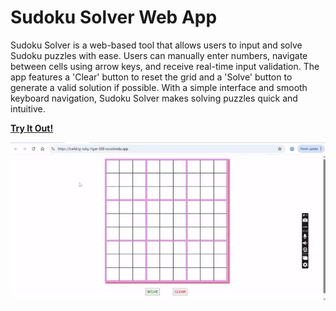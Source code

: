 # Sudoku Solver Web App

<p>Sudoku Solver is a web-based tool that allows users to input and solve Sudoku puzzles with ease. Users can manually enter numbers, navigate between cells using arrow keys, and receive real-time input validation. The app features a 'Clear' button to reset the grid and a 'Solve' button to generate a valid solution if possible. With a simple interface and smooth keyboard navigation, Sudoku Solver makes solving puzzles quick and intuitive.</p>

<a href="https://barking-ruby-tiger-659.vscodeedu.app/"><b>Try It Out!</b></a>


![](https://github.com/agrikatheprogrammer/SudokuSolver/blob/main/sudoku.gif?raw=true)
